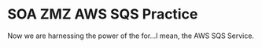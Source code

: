 # SOA ZMZ AWS SQS Practice

Now we are harnessing the power of the for...I mean, the AWS SQS Service.
